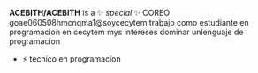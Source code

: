 


**ACEBITH/ACEBITH** is a ✨ _special_ ✨ 
COREO goae060508hmcnqma1@soycecytem
trabajo como estudiante en programacion en cecytem 
mys intereses dominar unlenguaje de programacion 

- ⚡ 
tecnico en programacion 
